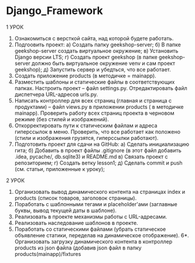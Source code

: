 # Django_Framework

1 УРОК
1. Ознакомиться с версткой сайта, над которой будете работать.
2. Подгоовить проект: a) Создать папку geekshop-server; б) В папке geekshop-server создать виртуальное окружение; в) Установить Django версии LTS; г) Создать проект geekshop (в папке geekshop-server должно быть виртуальное окружение venv и сам проект geekshop); д) Запустить сервер и убедться, что все работает.
3. Создать приложение products (в методичке = mainapp).
4. Разместить шаблоны и статические файлы в соответствующих папках. Настроить проект – файл settings.py. Отредактировать файл диспетчера URL-адресов urls.py.
5. Написать контроллер для всех страниц (главная и страница с продуктами) – файл views.py в приложении products ( в методичке mainapp). Проверить работу всех страниц проекта в черновом режиме (без стилей и изображений).
6. Откорректировать пути к статическим файлам и адреса гиперссылок в меню. Проверить, что все работает как положено (стили и изображения грузятся, гиперссылки работают).
7. Подготовить проект для сдачи на GitHub: a) Сделать инициализацию гита; б) Добавить в проект файлы .gitignore (в этот файл добавить .idea, pycache/, db.sqlite3) и README.md в) Связать проект с репозиторием; г) Создать ветку lesson1; д) Сделать commit и push (см. статьи, приложенные к уроку);


2 УРОК
1. Организовать вывод динамического контента на страницах index и products (список товаров, заголовок страницы).
2. Поработать с шаблонными тегами и placeholder'ами (заглавные буквы, вывод текущей даты в шаблоне).
3. Реализовать в проекте механизмы работы c URL-адресами.
4. Реализовать наследование шаблонов в проекте.
5. Поработать со статическими файлами (убрать статическое объявление статики, переделав на динамическое отображение). 6*. Организовать загрузку динамического контента в контроллер products из json файла (добавив json файл в папку products(mainapp)/fixtures

